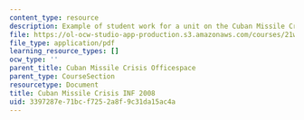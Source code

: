 ```yaml
---
content_type: resource
description: Example of student work for a unit on the Cuban Missile Crisis.
file: https://ol-ocw-studio-app-production.s3.amazonaws.com/courses/21w-784-becoming-digital-writing-about-media-change-fall-2009/3397287e71bcf7252a8f9c31da15ac4a_MIT21W_784F09_Cuban_Missil.pdf
file_type: application/pdf
learning_resource_types: []
ocw_type: ''
parent_title: Cuban Missile Crisis Officespace
parent_type: CourseSection
resourcetype: Document
title: Cuban Missile Crisis INF 2008
uid: 3397287e-71bc-f725-2a8f-9c31da15ac4a
---
```

